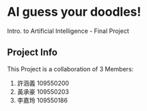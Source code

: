# AI guess your doodles!
Intro. to Artificial Intelligence - Final Project

## Project Info
This Project is a collaboration of 3 Members:
1. 許涵義 109550200
2. 黃承豪 109550203
3. 李嘉玲 109550186
